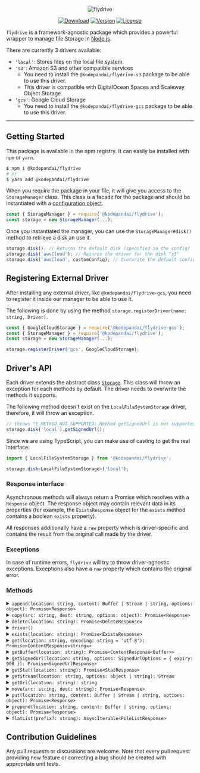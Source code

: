 <p align="center">
  <img src="https://user-images.githubusercontent.com/2793951/54391096-418f4500-46a4-11e9-8d0c-b00ff7ba4198.png" alt="flydrive">
</p>

<p align="center">
  <a href="https://www.npmjs.com/package/@kodepandai/flydrive"><img src="https://img.shields.io/npm/dm/@kodepandai/flydrive.svg?style=flat-square" alt="Download"></a>
  <a href="https://www.npmjs.com/package/@kodepandai/flydrive"><img src="https://img.shields.io/npm/v/@kodepandai/flydrive.svg?style=flat-square" alt="Version"></a>
  <a href="https://opensource.org/licenses/MIT"><img src="https://img.shields.io/npm/l/@kodepandai/flydrive.svg?style=flat-square" alt="License"></a>
</p>

`flydrive` is a framework-agnostic package which provides a powerful wrapper to manage file Storage in [Node.js](https://nodejs.org).

There are currently 3 drivers available:

- `'local'`: Stores files on the local file system.
- `'s3'`: Amazon S3 and other compatible services
  - You need to install the `@kodepandai/flydrive-s3` package to be able to use this driver.
  - This driver is compatible with DigitalOcean Spaces and Scaleway Object Storage.
- `'gcs'`: Google Cloud Storage
  - You need to install the `@kodepandai/flydrive-gcs` package to be able to use this driver.

---

## Getting Started

This package is available in the npm registry.
It can easily be installed with `npm` or `yarn`.

```bash
$ npm i @kodepandai/flydrive
# or
$ yarn add @kodepandai/flydrive
```

When you require the package in your file, it will give you access to the `StorageManager` class.
This class is a facade for the package and should be instantiated with a [configuration object](https://github.com/KodePandai/flydrive/blob/master/test/stubs/config.ts).

```javascript
const { StorageManager } = require('@kodepandai/flydrive');
const storage = new StorageManager(...);
```

Once you instantiated the manager, you can use the `StorageManager#disk()` method to retrieve a disk an use it.

```javascript
storage.disk(); // Returns the default disk (specified in the config)
storage.disk('awsCloud'); // Returns the driver for the disk "s3"
storage.disk('awsCloud', customConfig); // Overwrite the default configuration of the disk
```

## Registering External Driver

After installing any external driver, like `@kodepandai/flydrive-gcs`, you need to register it inside our manager to be able to use it.

The following is done by using the method `storage.registerDriver(name: string, Driver)`.

```ts
const { GoogleCloudStorage } = require('@kodepandai/flydrive-gcs');
const { StorageManager } = require('@kodepandai/flydrive');
const storage = new StorageManager(...);

storage.registerDriver('gcs', GoogleCloudStorage);
```

## Driver's API

Each driver extends the abstract class [`Storage`](https://github.com/KodePandai/flydrive/blob/master/src/Storage.ts). This class will throw an exception for each methods by default. The driver needs to overwrite the methods it supports.

The following method doesn't exist on the `LocalFileSystemStorage` driver, therefore, it will throw an exception.

```javascript
// throws "E_METHOD_NOT_SUPPORTED: Method getSignedUrl is not supported for the driver LocalFileSystemStorage"
storage.disk('local').getSignedUrl();
```

Since we are using TypeScript, you can make use of casting to get the real interface:

```typescript
import { LocalFileSystemStorage } from '@kodepandai/flydrive';

storage.disk<LocalFileSystemStorage>('local');
```

### Response interface

Asynchronous methods will always return a Promise which resolves with a `Response`
object. The response object may contain relevant data in its properties (for
example, the `ExistsResponse` object for the `exists` method contains a boolean
`exists` property).

All responses additionally have a `raw` property which is driver-specific and
contains the result from the original call made by the driver.

### Exceptions

In case of runtime errors, `flydrive` will try to throw driver-agnostic exceptions.
Exceptions also have a `raw` property which contains the original error.

### Methods

<details>
<summary markdown="span"><code>append(location: string, content: Buffer | Stream | string, options: object): Promise&lt;Response&gt;</code></summary>

This method will append the content to the file at the location.
If the file doesn't exist yet, it will be created.

```javascript
// Supported drivers: "local"

await storage.disk('local').append('foo.txt', 'bar');
// foo.txt now has the content `${initialContent}bar`
```

</details>

<details>
<summary markdown="span"><code>copy(src: string, dest: string, options: object): Promise&lt;Response&gt;</code></summary>

This method will copy a file to another location.

```javascript
// Supported drivers: "local", "s3", "gcs"

await storage.disk('local').copy('foo.txt', 'bar.txt');
// foo.txt was copied to bar.txt
```

</details>

<details>
<summary markdown="span"><code>delete(location: string): Promise&lt;DeleteResponse&gt;</code></summary>

This method will delete the file at the given location.

```javascript
// Supported drivers: "local", "s3", "gcs"

const { wasDeleted } = await storage.disk('local').delete('foo.txt');
// If a file named foo.txt has been deleted, wasDeleted is true.
```

The value returned by this method will have a `wasDeleted` property that
can be either a boolean (`true` if a file was deleted, `false` if there was
no file to delete) or `null` (if no information about the file is available).

</details>

<details>
<summary markdown="span"><code>driver()</code></summary>

This method returns the driver used if you need to do anything specific not supported by default.

```javascript
storage.disk('local').driver(); // Returns the "fs-extra" module.
storage.disk('awsCloud').driver(); // Returns an instance of the AWS S3 client.
storage.disk('googleCloud').driver(); // Returns an instance of the the Google Cloud Storage client.
// ....
```

</details>

<details>
<summary markdown="span"><code>exists(location: string): Promise&lt;ExistsResponse&gt;</code></summary>

This method will determine if a file exists at the given location.

```javascript
// Supported drivers: "local", "s3", "gcs"

const { exists } = await storage.disk('local').exists('foo.txt');
// exists is true or false
```

</details>

<details>
<summary markdown="span"><code>get(location: string, encoding: string = 'utf-8'): Promise&lt;ContentResponse&lt;string&gt;&gt;</code></summary>

This method will return the file's content as a string for the given location.

```javascript
// Supported drivers: "local", "s3", "gcs"

const { content } = await storage.disk('local').get('foo.txt');
```

</details>

<details>
<summary markdown="span"><code>getBuffer(location: string): Promise&lt;ContentResponse&lt;Buffer&gt;&gt;</code></summary>

This method will return the file's content as a Buffer for the given location.

```javascript
// Supported drivers: "local", "s3", "gcs"

const { content } = await storage.disk('local').exists('foo.txt');
```

</details>

<details>
<summary markdown="span"><code>getSignedUrl(location: string, options: SignedUrlOptions = { expiry: 900 }): Promise&lt;SignedUrlResponse&gt;</code></summary>

This method will return the signed url for an existing file.

```javascript
// Supported drivers: "s3", "gcs"

const { signedUrl } = await storage.disk('awsCloud').getSignedUrl('foo.txt');
```

</details>

<details>
<summary markdown="span"><code>getStat(location: string): Promise&lt;StatResponse&gt;</code></summary>

This method will return the file's size (in bytes) and last modification date.

```javascript
// Supported drivers: "local", "s3", "gcs"

const { size, modified } = await storage.disk('local').getStat('foo.txt');
```

</details>

<details>
<summary markdown="span"><code>getStream(location: string, options: object | string): Stream</code></summary>

This method will return a Node.js readable stream for the given file.

```javascript
// Supported drivers: "local", "s3", "gcs"

const stream = storage.disk('local').getStream('foo.txt');
```

</details>

<details>
<summary markdown="span"><code>getUrl(location: string): string</code></summary>

This method will return a public URL for a given file.

```javascript
// Supported drivers: "s3", "gcs"

const uri = storage.disk('awsCloud').getUrl('foo.txt');
```

</details>

<details>
<summary markdown="span"><code>move(src: string, dest: string): Promise&lt;Response&gt;</code></summary>

This method will move the file to a new location.

```javascript
// Supported drivers: "local", "s3", "gcs"

await storage.disk('local').move('foo.txt', 'newFolder/foo.txt');
```

</details>

<details>
<summary markdown="span"><code>put(location: string, content: Buffer | Stream | string, options: object): Promise&lt;Response&gt;</code></summary>

This method will create a new file with the provided content.

```javascript
// Supported drivers: "local", "s3", "gcs"

await storage.disk('local').put('bar.txt', 'Foobar');
```

</details>

<details>
<summary markdown="span"><code>prepend(location: string, content: Buffer | string, options: object): Promise&lt;Response&gt;</code></summary>

This method will prepend content to a file.

```javascript
// Supported drivers: "local"

await storage.disk('local').prepend('foo.txt', 'bar');
// foo.txt now has the content `bar${initialContent}`
```

</details>

<details>
<summary markdown="span"><code>flatList(prefix?: string): AsyncIterable&lt;FileListResponse&gt;</code></summary>

This method will return an async iterator over all file names that start with `prefix` (recursive).

```javascript
// Supported drivers: "local", "s3", "gcs"

const disk = storage.disk('local');
for await (const filename of disk.flatList('a/b')) {
  console.log(filename);
}
```

</details>

## Contribution Guidelines

Any pull requests or discussions are welcome.
Note that every pull request providing new feature or correcting a bug should be created with appropriate unit tests.
